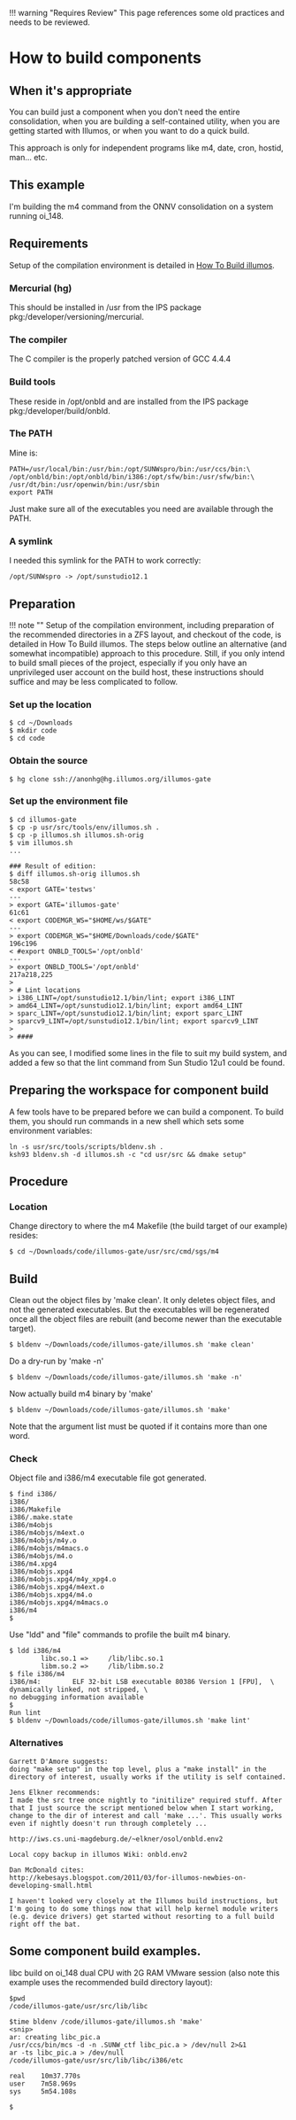 !!! warning "Requires Review"
    This page references some old practices and needs to be reviewed.

# How to build components

## When it's appropriate

You can build just a component when you don't need the entire consolidation,
when you are building a self-contained utility, when you are getting started
with Illumos, or when you want to do a quick build.

This approach is only for independent programs like m4, date, cron, hostid,
man... etc.

## This example

I'm building the m4 command from the ONNV consolidation on a system running oi_148.

## Requirements
    
Setup of the compilation environment is detailed in [How To Build illumos](index.md).

### Mercurial (hg)

This should be installed in /usr from the IPS package pkg:/developer/versioning/mercurial.

### The compiler

The C compiler is the properly patched version of GCC 4.4.4

### Build tools

These reside in /opt/onbld and are installed from the IPS package pkg:/developer/build/onbld.

### The PATH

Mine is:

```
PATH=/usr/local/bin:/usr/bin:/opt/SUNWspro/bin:/usr/ccs/bin:\
/opt/onbld/bin:/opt/onbld/bin/i386:/opt/sfw/bin:/usr/sfw/bin:\
/usr/dt/bin:/usr/openwin/bin:/usr/sbin
export PATH
```

Just make sure all of the executables you need are available through the PATH.

### A symlink

I needed this symlink for the PATH to work correctly:

```
/opt/SUNWspro -> /opt/sunstudio12.1
```

## Preparation
    
!!! note ""
    Setup of the compilation environment, including preparation of the recommended directories in a ZFS layout, and checkout of the code, is detailed in How To Build illumos.
    The steps below outline an alternative (and somewhat incompatible) approach to this procedure. Still, if you only intend to build small pieces of the project, especially if you only have an unprivileged user account on the build host, these instructions should suffice and may be less complicated to follow.

### Set up the location

```
$ cd ~/Downloads
$ mkdir code
$ cd code
```

### Obtain the source

```
$ hg clone ssh://anonhg@hg.illumos.org/illumos-gate
```

### Set up the environment file

```
$ cd illumos-gate
$ cp -p usr/src/tools/env/illumos.sh .
$ cp -p illumos.sh illumos.sh-orig
$ vim illumos.sh
...

### Result of edition:
$ diff illumos.sh-orig illumos.sh
58c58
< export GATE='testws'
---
> export GATE='illumos-gate'
61c61
< export CODEMGR_WS="$HOME/ws/$GATE"
---
> export CODEMGR_WS="$HOME/Downloads/code/$GATE"
196c196
< #export ONBLD_TOOLS='/opt/onbld'
---
> export ONBLD_TOOLS='/opt/onbld'
217a218,225
> 
> # Lint locations
> i386_LINT=/opt/sunstudio12.1/bin/lint; export i386_LINT
> amd64_LINT=/opt/sunstudio12.1/bin/lint; export amd64_LINT
> sparc_LINT=/opt/sunstudio12.1/bin/lint; export sparc_LINT
> sparcv9_LINT=/opt/sunstudio12.1/bin/lint; export sparcv9_LINT
> 
> ####
```

As you can see, I modified some lines in the file to suit my build system, and
added a few so that the lint command from Sun Studio 12u1 could be found.

## Preparing the workspace for component build

A few tools have to be prepared before we can build a component. To build them,
you should run commands in a new shell which sets some environment variables:

```
ln -s usr/src/tools/scripts/bldenv.sh .
ksh93 bldenv.sh -d illumos.sh -c "cd usr/src && dmake setup"
```

## Procedure

### Location

Change directory to where the m4 Makefile (the build target of our example) resides:

```
$ cd ~/Downloads/code/illumos-gate/usr/src/cmd/sgs/m4
```

## Build

Clean out the object files by 'make clean'. It only deletes object files, and
not the generated executables. But the executables will be regenerated once all
the object files are rebuilt (and become newer than the executable target).

```
$ bldenv ~/Downloads/code/illumos-gate/illumos.sh 'make clean'
```

Do a dry-run by 'make -n'

```
$ bldenv ~/Downloads/code/illumos-gate/illumos.sh 'make -n'
```

Now actually build m4 binary by 'make'

```
$ bldenv ~/Downloads/code/illumos-gate/illumos.sh 'make'
```

Note that the argument list must be quoted if it contains more than one word.

### Check

Object file and i386/m4 executable file got generated.

```
$ find i386/
i386/
i386/Makefile
i386/.make.state
i386/m4objs
i386/m4objs/m4ext.o
i386/m4objs/m4y.o
i386/m4objs/m4macs.o
i386/m4objs/m4.o
i386/m4.xpg4
i386/m4objs.xpg4
i386/m4objs.xpg4/m4y_xpg4.o
i386/m4objs.xpg4/m4ext.o
i386/m4objs.xpg4/m4.o
i386/m4objs.xpg4/m4macs.o
i386/m4
$
```

Use "ldd" and "file" commands to profile the built m4 binary.

```
$ ldd i386/m4
        libc.so.1 =>     /lib/libc.so.1
        libm.so.2 =>     /lib/libm.so.2
$ file i386/m4
i386/m4:        ELF 32-bit LSB executable 80386 Version 1 [FPU],  \
dynamically linked, not stripped, \
no debugging information available
$
Run lint
$ bldenv ~/Downloads/code/illumos-gate/illumos.sh 'make lint'
```

### Alternatives

```
Garrett D'Amore suggests:
doing "make setup" in the top level, plus a "make install" in the
directory of interest, usually works if the utility is self contained.
```

```
Jens Elkner recommends:
I made the src tree once nightly to "initilize" required stuff. After
that I just source the script mentioned below when I start working,
change to the dir of interest and call 'make ...'. This usually works
even if nightly doesn't run through completely ...

http://iws.cs.uni-magdeburg.de/~elkner/osol/onbld.env2

Local copy backup in illumos Wiki: onbld.env2
```

```
Dan McDonald cites:
http://kebesays.blogspot.com/2011/03/for-illumos-newbies-on-developing-small.html

I haven't looked very closely at the Illumos build instructions, but
I'm going to do some things now that will help kernel module writers
(e.g. device drivers) get started without resorting to a full build
right off the bat.
```

## Some component build examples.

libc build on oi_148 dual CPU with 2G RAM VMware session (also note this example uses the recommended build directory layout):

```
$pwd
/code/illumos-gate/usr/src/lib/libc
 
$time bldenv /code/illumos-gate/illumos.sh 'make'
<snip>
ar: creating libc_pic.a
/usr/ccs/bin/mcs -d -n .SUNW_ctf libc_pic.a > /dev/null 2>&1
ar -ts libc_pic.a > /dev/null
/code/illumos-gate/usr/src/lib/libc/i386/etc
 
real    10m37.770s
user    7m58.969s
sys     5m54.108s
 
$
```
